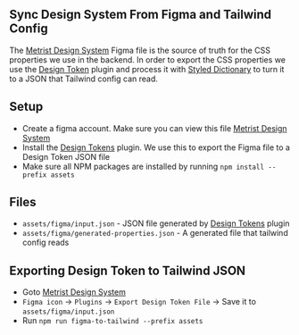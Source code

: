Sync Design System From Figma and Tailwind Config
----

[design-token]: https://www.figma.com/community/plugin/888356646278934516/Design-Tokens "Design Tokens"
[metrist-design-system]: https://www.figma.com/file/1aj4l2tbqUTZlDfZGwMFvn/Metrist-Design-System "Metrist Design System"


The [Metrist Design System](metrist-design-system) Figma file is the source of truth for the CSS properties we use in the backend. In order to export the CSS properties we use the [Design Token][design-token] plugin and process it with [Styled Dictionary](https://amzn.github.io/style-dictionary/#/) to turn it to a JSON that Tailwind config can read.

## Setup

- Create a figma account. Make sure you can view this file [Metrist Design System](metrist-design-system)
- Install the [Design Tokens][design-token] plugin. We use this to export the Figma file to a Design Token JSON file
- Make sure all NPM packages are installed by running `npm install --prefix assets`


## Files

* `assets/figma/input.json` - JSON file generated by [Design Tokens][design-token] plugin
* `assets/figma/generated-properties.json` - A generated file that tailwind config reads

## Exporting Design Token to Tailwind JSON
- Goto [Metrist Design System](metrist-design-system)
- `Figma icon` -> `Plugins` -> `Export Design Token File` -> Save it to `assets/figma/input.json`
- Run `npm run figma-to-tailwind --prefix assets`
